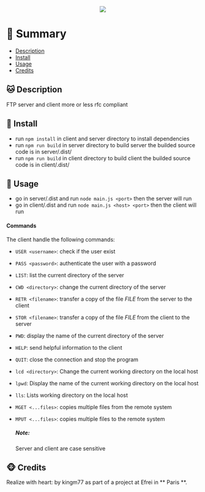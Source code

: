 <p with=200 align="center">
  <img src="https://hostingeserver.it/wp-content/uploads/2021/01/ftp.png" />
</p>


# <a name='TOC'>🐼 Summary</a>

* [Description](#Description)
* [Install](#Install)
* [Usage](#Usage)
* [Credits](#credits)

## <a name='Description'>🐱 Description</a>
FTP server and client more or less rfc compliant

## <a name='Install'>🐨 Install</a>
* run `npm install` in client and server directory to install dependencies
* run `npm run build` in server directory to build server the builded source code is in server/.dist/
* run `npm run build` in client directory to build client the builded source code is in  client/.dist/

## <a name='Usage'>🦄 Usage</a>
* go in server/.dist and run `node main.js <port>` then the server will run
* go in client/.dist and run `node main.js <host> <port>` then the client will run

#### Commands

The client handle the following commands:

* `USER <username>`: check if the user exist
* `PASS <password>`: authenticate the user with a password
* `LIST`: list the current directory of the server
* `CWD <directory>`: change the current directory of the server
* `RETR <filename>`: transfer a copy of the file _FILE_ from the server to the client
* `STOR <filename>`: transfer a copy of the file _FILE_ from the client to the server
* `PWD`: display the name of the current directory of the server
* `HELP`: send helpful information to the client
* `QUIT`: close the connection and stop the program
* `lcd <directory>`: Change the current working directory on the local host
* `lpwd`: Display the name of the current working directory on the local host
* `lls`: Lists working directory on the local host
* `MGET <...files>`: copies multiple files from the remote system
* `MPUT <...files>`: copies multiple files to the remote system

    ##### Note: 
    Server and client are case sensitive
  
## <a name='credits'>🐵 Credits</a>
Realize with heart: by kingm77 as part of a project at Efrei in ** Paris **.







